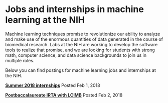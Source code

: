 # Jobs and internships in machine learning at the NIH
Machine learning techniques promise to revolutionize our ability to analyze and make use of the enormous quantities of data generated in the course of biomedical research. Labs at the NIH are working to develop the software tools to realize that promise, and we are looking for students with strong math, computer science, and data science backgrounds to join us in multiple roles.

Below you can find postings for machine learning jobs and internships at the NIH. 


**[Summer 2018 internships](internships/summer2018.md)** 
Posted Feb 1, 2018

**[Postbaccalaureate IRTA with LCIMB](postbacs/lcimb2018.md)** 
Posted Feb 2, 2018

